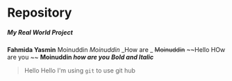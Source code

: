 # Repository
##### My Real World Project
**Fahmida Yasmin** Moinuddin
*Moinuddin*
_How are _
~~Moinuddin~~
~~Hello HOw are you ~~
**Moinuddin _how are you_**
***Bold and Italic***
> Hello
Hello I'm using `git` to use git hub


